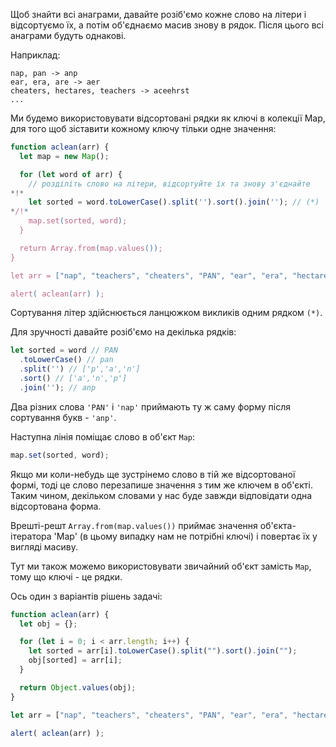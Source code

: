 Щоб знайти всі анаграми, давайте розіб'ємо кожне слово на літери і відсортуємо їх, а потім об'єднаємо масив знову в рядок. Після цього всі анаграми будуть однакові.

Наприклад:

```
nap, pan -> anp
ear, era, are -> aer
cheaters, hectares, teachers -> aceehrst
...
```

Ми будемо використовувати відсортовані рядки як ключі в колекції Map, для того щоб зіставити кожному ключу тільки одне значення:

```js run
function aclean(arr) {
  let map = new Map();

  for (let word of arr) {
    // розділіть слово на літери, відсортуйте їх та знову з'єднайте
*!*
    let sorted = word.toLowerCase().split('').sort().join(''); // (*)
*/!*
    map.set(sorted, word);
  }

  return Array.from(map.values());
}

let arr = ["nap", "teachers", "cheaters", "PAN", "ear", "era", "hectares"];

alert( aclean(arr) );
```

Сортування літер здійснюється ланцюжком викликів одним рядком `(*)`.

Для зручності давайте розіб'ємо на декілька рядків:

```js
let sorted = word // PAN
  .toLowerCase() // pan
  .split('') // ['p','a','n']
  .sort() // ['a','n','p']
  .join(''); // anp
```

Два різних слова `'PAN'` і `'nap'` приймають ту ж саму форму після сортування букв - `'anp'`.

Наступна лінія поміщає слово в об'єкт `Map`:

```js
map.set(sorted, word);
```

Якщо ми коли-небудь ще зустрінемо слово в тій же відсортованої формі, тоді це слово перезапише значення з тим же ключем в об'єкті. Таким чином, декільком словами у нас буде завжди відповідати одна відсортована форма.

Врешті-решт `Array.from(map.values())` приймає значення об'єкта-ітератора 'Map' (в цьому випадку нам не потрібні ключі) і повертає їх у вигляді масиву.

Тут ми також можемо використовувати звичайний об'єкт замість `Map`, тому що ключі - це рядки.

Ось один з варіантів рішень задачі:

```js run demo
function aclean(arr) {
  let obj = {};

  for (let i = 0; i < arr.length; i++) {
    let sorted = arr[i].toLowerCase().split("").sort().join("");
    obj[sorted] = arr[i];
  }

  return Object.values(obj);
}

let arr = ["nap", "teachers", "cheaters", "PAN", "ear", "era", "hectares"];

alert( aclean(arr) );
```
